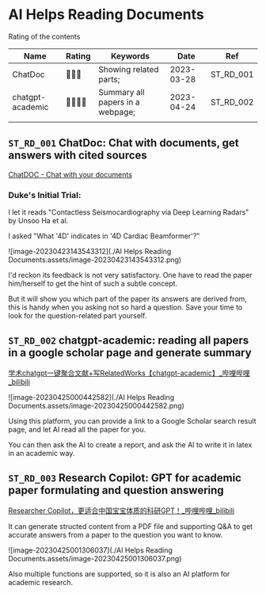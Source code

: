 # AI Helps Reading Documents

Rating of the contents

| Name             | Rating | Keywords                         | Date       | Ref       |
| ---------------- | ------ | -------------------------------- | ---------- | --------- |
| ChatDoc          | 🌟🌟🌟    | Showing related parts;           | 2023-03-28 | ST_RD_001 |
| chatgpt-academic | 🌟🌟🌟🌟   | Summary all papers in a webpage; | 2023-04-24 | ST_RD_002 |
|                  |        |                                  |            |           |

## `ST_RD_001` ChatDoc: Chat with documents, get answers with cited sources

[ChatDOC - Chat with your documents](https://chatdoc.com/)

### Duke's Initial Trial:

I let it reads "Contactless Seismocardiography via Deep Learning Radars" by Unsoo Ha et al.

I asked "What '4D' indicates in '4D Cardiac Beamformer'?"

![image-20230423143543312](./AI Helps Reading Documents.assets/image-20230423143543312.png)

I'd reckon its feedback is not very satisfactory. One have to read the paper him/herself to get the hint of such a subtle concept.

But it will show you which part of the paper its answers are derived from, this is handy when you asking not so hard a question. Save your time to look for the question-related part yourself.

## `ST_RD_002` chatgpt-academic: reading all papers in a google scholar page and generate summary

[学术chatgpt一键聚合文献+写RelatedWorks【chatgpt-academic】_哔哩哔哩_bilibili](https://www.bilibili.com/video/BV1GP411U7Az/?spm_id_from=333.999.0.0&vd_source=57ac3ae5415445af2ffe1e61e1722d73)

![image-20230425000442582](./AI Helps Reading Documents.assets/image-20230425000442582.png)

Using this platform, you can provide a link to a Google Scholar search result page, and let AI read all the paper for you.

You can then ask the AI to create a report, and ask the AI to write it in latex in an academic way.



## `ST_RD_003` Research Copilot: GPT for academic paper formulating and question answering

[Researcher Copilot，更适合中国宝宝体质的科研GPT！_哔哩哔哩_bilibili](https://www.bilibili.com/video/BV1Nk4y1a7Xb/?spm_id_from=pageDriver&vd_source=57ac3ae5415445af2ffe1e61e1722d73)

It can generate structed content from a PDF file and supporting Q&A to get accurate answers from a paper to the question you want to know.

![image-20230425001306037](./AI Helps Reading Documents.assets/image-20230425001306037.png)

Also multiple functions are supported, so it is also an AI platform for academic research.


